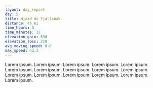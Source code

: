 ```yaml
---
layout: day_report
day: 5
title: Wjazd do Fjallabak
distance: 45.61
time_hours: 5
time_minutes: 12
elevation_gain: 638
elevation_loss: 218
avg_moving_speed: 8.8
max_speed: 43.2
---
```


Lorem ipsum. Lorem ipsum. Lorem ipsum. Lorem ipsum. Lorem ipsum. Lorem ipsum. Lorem ipsum. Lorem ipsum.
Lorem ipsum. Lorem ipsum. Lorem ipsum. Lorem ipsum. Lorem ipsum. Lorem ipsum. Lorem ipsum. Lorem ipsum.
